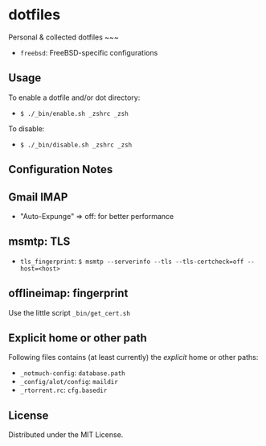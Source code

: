 dotfiles
========

Personal & collected dotfiles ~~~

* ``freebsd``: FreeBSD-specific configurations

Usage
-----
To enable a dotfile and/or dot directory:
* ``$ ./_bin/enable.sh _zshrc _zsh``

To disable:
* ``$ ./_bin/disable.sh _zshrc _zsh``


Configuration Notes
-------------------
## Gmail IMAP
* "Auto-Expunge" => off: for better performance

## msmtp: TLS
* ``tls_fingerprint``:
    ``$ msmtp --serverinfo --tls --tls-certcheck=off --host=<host>``

## offlineimap: fingerprint
Use the little script ``_bin/get_cert.sh``

## Explicit home or other path
Following files contains (at least currently) the *explicit*
home or other paths:
* ``_notmuch-config``: ``database.path``
* ``_config/alot/config``: ``maildir``
* ``_rtorrent.rc``: ``cfg.basedir``


License
-------
Distributed under the MIT License.
